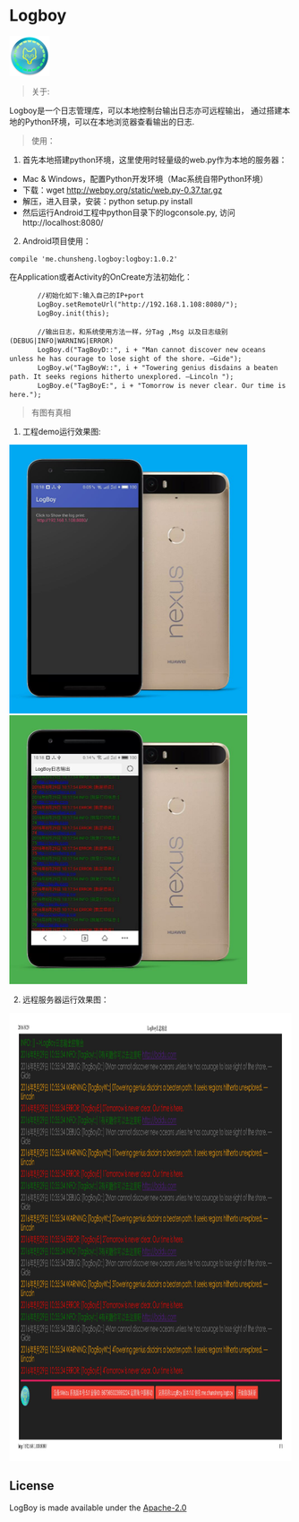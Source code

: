 # Logboy

![Logo](/app/src/main/res/mipmap-hdpi/ic_launcher.png)

> 关于:

Logboy是一个日志管理库，可以本地控制台输出日志亦可远程输出，
通过搭建本地的Python环境，可以在本地浏览器查看输出的日志.

> 使用：

 1. 首先本地搭建python环境，这里使用时轻量级的web.py作为本地的服务器：
  * Mac & Windows，配置Python开发环境（Mac系统自带Python环境）
  * 下载：wget http://webpy.org/static/web.py-0.37.tar.gz
  * 解压，进入目录，安装：python setup.py install
  * 然后运行Android工程中python目录下的logconsole.py, 访问http://localhost:8080/

 2. Android项目使用：

 ```
 compile 'me.chunsheng.logboy:logboy:1.0.2'

 ```

 在Application或者Activity的OnCreate方法初始化：

 ```
        //初始化如下:输入自己的IP+port
        LogBoy.setRemoteUrl("http://192.168.1.108:8080/");
        LogBoy.init(this);

        //输出日志，和系统使用方法一样，分Tag ,Msg 以及日志级别(DEBUG|INFO|WARNING|ERROR)
        LogBoy.d("TagBoyD::", i + "Man cannot discover new oceans unless he has courage to lose sight of the shore. —Gide");
        LogBoy.w("TagBoyW::", i + "Towering genius disdains a beaten path. It seeks regions hitherto unexplored. —Lincoln ");
        LogBoy.e("TagBoyE:", i + "Tomorrow is never clear. Our time is here.");

 ```

> 有图有真相

1. 工程demo运行效果图:

<img src="/images/logboy_screen_1.jpg" width="425" height="480" />

<img src="/images/logboy_screen_2.jpg" width="425" height="480" />

2. 远程服务器运行效果图：


<img src="/images/logboy_print.jpg" width="1200" height="800" />


## License

LogBoy is made available under the [Apache-2.0](https://opensource.org/licenses/Apache-2.0)


[1]: http://www.uustory.com/?p=2049
[2]: http://www.cnblogs.com/coder2012/p/4023442.html


